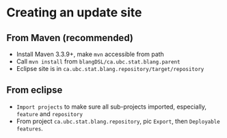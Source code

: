 # Creating an update site

## From Maven (recommended)

- Install Maven 3.3.9+, make ``mvn`` accessible from path
- Call ``mvn install`` from ``blangDSL/ca.ubc.stat.blang.parent``
- Eclipse site is in ``ca.ubc.stat.blang.repository/target/repository``

## From eclipse

- ``Import projects`` to make sure all sub-projects imported, especially, ``feature`` and ``repository``
- From project ``ca.ubc.stat.blang.repository``, pic ``Export``, then ``Deployable features``.